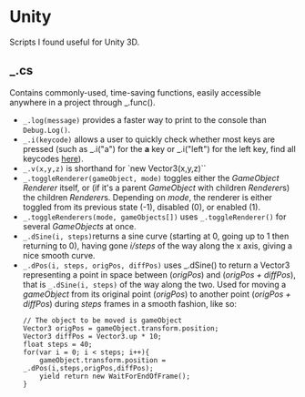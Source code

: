 # Unity
Scripts I found useful for Unity 3D.
## _.cs
Contains commonly-used, time-saving functions, easily accessible anywhere in a project through _.func().
* `_.log(message)` provides a faster way to print to the console than `Debug.Log()`.
* `_.i(keycode)` allows a user to quickly check whether most keys are pressed (such as _.i("a") for the **a** key or _.i("left") for the left key, find all keycodes [here](https://docs.unity3d.com/ScriptReference/KeyCode.html)).
* `_.v(x,y,z)` is shorthand for `new Vector3(x,y,z)``
* `_.toggleRenderer(gameObject, mode)` toggles either the *GameObject* *Renderer* itself, or (if it's a parent *GameObject* with children *Renderer*s) the children *Renderer*s. Depending on *mode*, the renderer is either toggled from its previous state (-1), disabled (0), or enabled (1).
* `_.toggleRenderers(mode, gameObjects[])` uses `_.toggleRenderer()` for several *GameObjects* at once.
* `_.dSine(i, steps)`returns a sine curve (starting at 0, going up to 1 then returning to 0), having gone *i/steps* of the way along the x axis, giving a nice smooth curve.
* `_.dPos(i, steps, origPos, diffPos)` uses _.dSine() to return a Vector3 representing a point in space between (*origPos*) and (*origPos + diffPos*), that is `_.dSine(i, steps)` of the way along the two. Used for moving a *gameObject* from its original point (*origPos*) to another point (*origPos + diffPos*) during *steps* frames in a smooth fashion, like so:
    ```
	// The object to be moved is gameObject
    Vector3 origPos = gameObject.transform.position;
    Vector3 diffPos = Vector3.up * 10;
    float steps = 40;
    for(var i = 0; i < steps; i++){
        gameObject.transform.position = _.dPos(i,steps,origPos,diffPos);
        yield return new WaitForEndOfFrame();
    }
    ```


<!--stackedit_data:
eyJoaXN0b3J5IjpbLTg0ODEzOTc3NSwxMTQyNTk5NDg1LC0xOD
EzNjA4MywtMTA1NzAxMzg4Nl19
-->